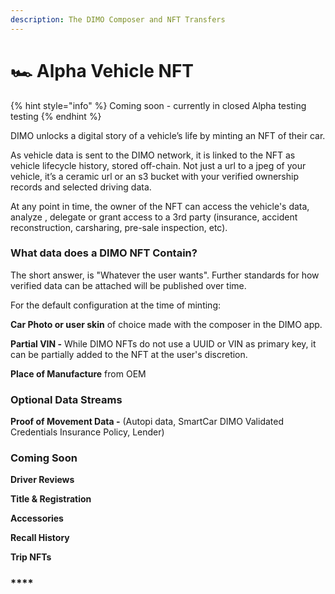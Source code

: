 ```yaml
---
description: The DIMO Composer and NFT Transfers
---
```


# 🏎 Alpha Vehicle NFT

{% hint style="info" %}
Coming soon - currently in closed Alpha testing testing
{% endhint %}

DIMO unlocks a digital story of a vehicle’s life by minting an NFT of their car.&#x20;

As vehicle data is sent to the DIMO network, it is linked to the NFT as vehicle lifecycle history, stored off-chain. Not just a url to a jpeg of your vehicle, it’s a ceramic url or an s3 bucket with your verified ownership records and selected driving data.

At any point in time, the owner of the NFT can access the vehicle's data, analyze , delegate or grant access to a 3rd party (insurance, accident reconstruction, carsharing, pre-sale inspection, etc).&#x20;

### What data does a DIMO NFT Contain?

The short answer, is "Whatever the user wants". Further standards for how verified data can be attached will be published over time.&#x20;

For the default configuration at the time of minting:&#x20;

**Car Photo or user skin** of choice made with the composer in the DIMO app.&#x20;

**Partial VIN -** While DIMO NFTs do not use a UUID or VIN as primary key, it can be partially added to the NFT at the user's discretion.&#x20;

**Place of Manufacture** from OEM&#x20;

### Optional Data Streams

**Proof of Movement Data -** (Autopi data, SmartCar DIMO Validated Credentials Insurance Policy, Lender)&#x20;

### Coming Soon

**Driver Reviews**&#x20;

**Title & Registration**&#x20;

**Accessories**

**Recall History**

**Trip NFTs**

### &#x20;****&#x20;
